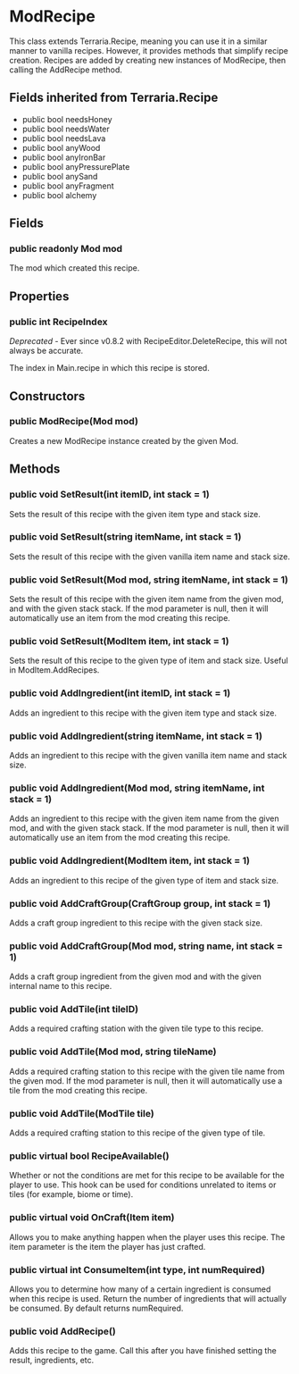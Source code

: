 # ModRecipe

This class extends Terraria.Recipe, meaning you can use it in a similar manner to vanilla recipes. However, it provides methods that simplify recipe creation. Recipes are added by creating new instances of ModRecipe, then calling the AddRecipe method.

## Fields inherited from Terraria.Recipe

- public bool needsHoney
- public bool needsWater
- public bool needsLava
- public bool anyWood
- public bool anyIronBar
- public bool anyPressurePlate
- public bool anySand
- public bool anyFragment
- public bool alchemy

## Fields

### public readonly Mod mod

The mod which created this recipe.

## Properties

### public int RecipeIndex

_Deprecated_ - Ever since v0.8.2 with RecipeEditor.DeleteRecipe, this will not always be accurate.

The index in Main.recipe in which this recipe is stored.

## Constructors

### public ModRecipe(Mod mod)

Creates a new ModRecipe instance created by the given Mod.

## Methods

### public void SetResult(int itemID, int stack = 1)

Sets the result of this recipe with the given item type and stack size.

### public void SetResult(string itemName, int stack = 1)

Sets the result of this recipe with the given vanilla item name and stack size.

### public void SetResult(Mod mod, string itemName, int stack = 1)

Sets the result of this recipe with the given item name from the given mod, and with the given stack stack. If the mod parameter is null, then it will automatically use an item from the mod creating this recipe.

### public void SetResult(ModItem item, int stack = 1)

Sets the result of this recipe to the given type of item and stack size. Useful in ModItem.AddRecipes.

### public void AddIngredient(int itemID, int stack = 1)

Adds an ingredient to this recipe with the given item type and stack size.

### public void AddIngredient(string itemName, int stack = 1)

Adds an ingredient to this recipe with the given vanilla item name and stack size.

### public void AddIngredient(Mod mod, string itemName, int stack = 1)

Adds an ingredient to this recipe with the given item name from the given mod, and with the given stack stack. If the mod parameter is null, then it will automatically use an item from the mod creating this recipe.

### public void AddIngredient(ModItem item, int stack = 1)

Adds an ingredient to this recipe of the given type of item and stack size.

### public void AddCraftGroup(CraftGroup group, int stack = 1)

Adds a craft group ingredient to this recipe with the given stack size.

### public void AddCraftGroup(Mod mod, string name, int stack = 1)

Adds a craft group ingredient from the given mod and with the given internal name to this recipe.

### public void AddTile(int tileID)

Adds a required crafting station with the given tile type to this recipe.

### public void AddTile(Mod mod, string tileName)

Adds a required crafting station to this recipe with the given tile name from the given mod. If the mod parameter is null, then it will automatically use a tile from the mod creating this recipe.

### public void AddTile(ModTile tile)

Adds a required crafting station to this recipe of the given type of tile.

### public virtual bool RecipeAvailable()

Whether or not the conditions are met for this recipe to be available for the player to use. This hook can be used for conditions unrelated to items or tiles (for example, biome or time).

### public virtual void OnCraft(Item item)

Allows you to make anything happen when the player uses this recipe. The item parameter is the item the player has just crafted.

### public virtual int ConsumeItem(int type, int numRequired)

Allows you to determine how many of a certain ingredient is consumed when this recipe is used. Return the number of ingredients that will actually be consumed. By default returns numRequired.

### public void AddRecipe()

Adds this recipe to the game. Call this after you have finished setting the result, ingredients, etc.